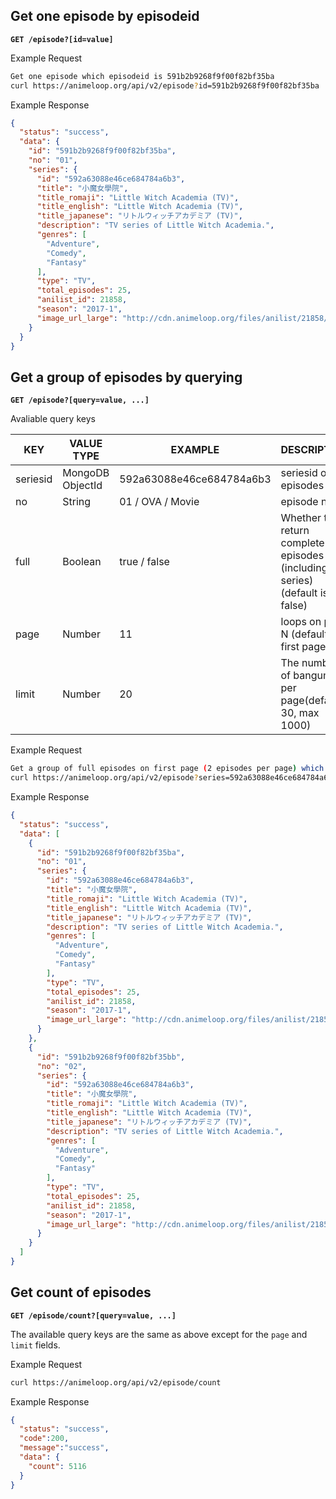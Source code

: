 ## Get one episode by episodeid

**`GET /episode?[id=value]`**

Example Request

```bash
Get one episode which episodeid is 591b2b9268f9f00f82bf35ba
curl https://animeloop.org/api/v2/episode?id=591b2b9268f9f00f82bf35ba
```

Example Response

```json
{
  "status": "success",
  "data": {
    "id": "591b2b9268f9f00f82bf35ba",
    "no": "01",
    "series": {
      "id": "592a63088e46ce684784a6b3",
      "title": "小魔女學院",
      "title_romaji": "Little Witch Academia (TV)",
      "title_english": "Little Witch Academia (TV)",
      "title_japanese": "リトルウィッチアカデミア (TV)",
      "description": "TV series of Little Witch Academia.",
      "genres": [
        "Adventure",
        "Comedy",
        "Fantasy"
      ],
      "type": "TV",
      "total_episodes": 25,
      "anilist_id": 21858,
      "season": "2017-1",
      "image_url_large": "http://cdn.animeloop.org/files/anilist/21858/image_large.jpg"
    }
  }
}
```

## Get a group of episodes by querying

**`GET /episode?[query=value, ...]`**

Avaliable query keys

| KEY      | VALUE TYPE       | EXAMPLE                  | DESCRIPTION                              |
| -------- | ---------------- | ------------------------ | ---------------------------------------- |
| seriesid | MongoDB ObjectId | 592a63088e46ce684784a6b3 | seriesid of episodes                     |
| no       | String           | 01 / OVA / Movie         | episode no                               |
| full     | Boolean          | true / false             | Whether to return complete episodes (including series) (default is false) |
| page     | Number           | 11                       | loops on page N (default: first page)    |
| limit    | Number           | 20                       | The number of bangumi per page(default 30, max 1000) |

Example Request

```bash
Get a group of full episodes on first page (2 episodes per page) which seriesid is 592a63088e46ce684784a6b3
curl https://animeloop.org/api/v2/episode?series=592a63088e46ce684784a6b3&full=true&limit=2
```

Example Response

```json
{
  "status": "success",
  "data": [
    {
      "id": "591b2b9268f9f00f82bf35ba",
      "no": "01",
      "series": {
        "id": "592a63088e46ce684784a6b3",
        "title": "小魔女學院",
        "title_romaji": "Little Witch Academia (TV)",
        "title_english": "Little Witch Academia (TV)",
        "title_japanese": "リトルウィッチアカデミア (TV)",
        "description": "TV series of Little Witch Academia.",
        "genres": [
          "Adventure",
          "Comedy",
          "Fantasy"
        ],
        "type": "TV",
        "total_episodes": 25,
        "anilist_id": 21858,
        "season": "2017-1",
        "image_url_large": "http://cdn.animeloop.org/files/anilist/21858/image_large.jpg"
      }
    },
    {
      "id": "591b2b9268f9f00f82bf35bb",
      "no": "02",
      "series": {
        "id": "592a63088e46ce684784a6b3",
        "title": "小魔女學院",
        "title_romaji": "Little Witch Academia (TV)",
        "title_english": "Little Witch Academia (TV)",
        "title_japanese": "リトルウィッチアカデミア (TV)",
        "description": "TV series of Little Witch Academia.",
        "genres": [
          "Adventure",
          "Comedy",
          "Fantasy"
        ],
        "type": "TV",
        "total_episodes": 25,
        "anilist_id": 21858,
        "season": "2017-1",
        "image_url_large": "http://cdn.animeloop.org/files/anilist/21858/image_large.jpg"
      }
    }
  ]
}
```

## Get count of episodes

**`GET /episode/count?[query=value, ...]`**

The available query keys are the same as above except for the `page` and` limit` fields.

Example Request

```bash
curl https://animeloop.org/api/v2/episode/count
```

Example Response

```json
{
  "status": "success",
  "code":200, 
  "message":"success", 
  "data": {
    "count": 5116
  }
}
```

## 
